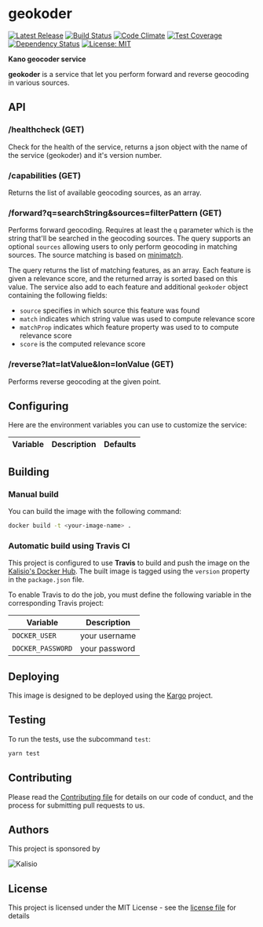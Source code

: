 # geokoder

[![Latest Release](https://img.shields.io/github/v/tag/kalisio/geokoder?sort=semver&label=latest)](https://github.com/kalisio/geokoder/releases)
[![Build Status](https://app.travis-ci.com/kalisio/geokoder.svg?branch=master)](https://app.travis-ci.com/kalisio/geokoder)
[![Code Climate](https://codeclimate.com/github/kalisio/geokoder/badges/gpa.svg)](https://codeclimate.com/github/kalisio/geokoder)
[![Test Coverage](https://codeclimate.com/github/kalisio/geokoder/badges/coverage.svg)](https://codeclimate.com/github/kalisio/geokoder/coverage)
[![Dependency Status](https://img.shields.io/david/kalisio/geokoder.svg?style=flat-square)](https://david-dm.org/kalisio/geokoder)
[![License: MIT](https://img.shields.io/badge/License-MIT-yellow.svg)](https://opensource.org/licenses/MIT)

**Kano geocoder service**

**geokoder** is a service that let you perform forward and reverse geocoding in various sources.

## API

### /healthcheck (GET)

Check for the health of the service, returns a json object with the name of the service (geokoder) and it's version number.

### /capabilities (GET)

Returns the list of available geocoding sources, as an array.

### /forward?q=searchString&sources=filterPattern (GET)

Performs forward geocoding. Requires at least the `q` parameter which is the string that'll be searched in the geocoding sources.
The query supports an optional `sources` allowing users to only perform geocoding in matching sources. The source matching is based on [minimatch](https://github.com/isaacs/minimatch#minimatch).

The query returns the list of matching features, as an array. Each feature is given a relevance score, and the returned array is sorted based on this value. The service also add to each feature and additional `geokoder` object containing the following fields:
  - `source` specifies in which source this feature was found
  - `match` indicates which string value was used to compute relevance score
  - `matchProp` indicates which feature property was used to to compute relevance score
  - `score` is the computed relevance score

### /reverse?lat=latValue&lon=lonValue (GET)

Performs reverse geocoding at the given point.

## Configuring

Here are the environment variables you can use to customize the service:

| Variable  | Description | Defaults |
|-----------| ------------| ------------|

## Building

### Manual build 

You can build the image with the following command:

```bash
docker build -t <your-image-name> .
```

### Automatic build using Travis CI

This project is configured to use **Travis** to build and push the image on the [Kalisio's Docker Hub](https://hub.docker.com/u/kalisio/).
The built image is tagged using the `version` property in the `package.json` file.

To enable Travis to do the job, you must define the following variable in the corresponding Travis project:

| Variable  | Description |
|-----------| ------------|
| `DOCKER_USER` | your username |
| `DOCKER_PASSWORD` | your password |

## Deploying

This image is designed to be deployed using the [Kargo](https://kalisio.github.io/kargo/) project.

## Testing

To run the tests, use the subcommand `test`: 

```bash
yarn test
```

## Contributing

Please read the [Contributing file](./.github/CONTRIBUTING.md) for details on our code of conduct, and the process for submitting pull requests to us.

## Authors

This project is sponsored by 

![Kalisio](https://s3.eu-central-1.amazonaws.com/kalisioscope/kalisio/kalisio-logo-black-256x84.png)

## License

This project is licensed under the MIT License - see the [license file](./LICENSE.md) for details
